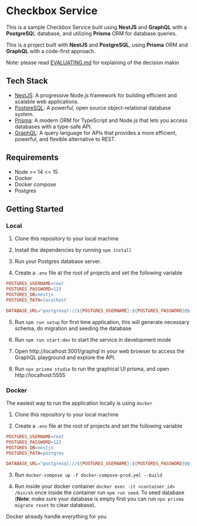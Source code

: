 # Checkbox Service

This is a sample Checkbox Service built using **NestJS** and **GraphQL** with a **PostgreSQ**L database, and utilizing **Prisma** ORM for database queries.

This is a project built with **NestJS** and **PostgreSQL**, using **Prisma** ORM and **GraphQL** with a code-first approach.

Note: please read [EVALUATING.md](EVALUATING.md) for explaining of the decision makin

## Tech Stack

- [NestJS](https://nestjs.com/): A progressive Node.js framework for building efficient and scalable web applications.
- [PostgreSQL](https://www.postgresql.org/): A powerful, open source object-relational database system.
- [Prisma](https://www.prisma.io/): A modern ORM for TypeScript and Node.js that lets you access databases with a type-safe API.
- [GraphQL](https://graphql.org/): A query language for APIs that provides a more efficient, powerful, and flexible alternative to REST.

## Requirements
- Node >= 14 <= 15
- Docker
- Docker compose
- Postgres

## Getting Started

### Local

1. Clone this repository to your local machine

2. Install the dependencies by running `npm install`

3. Run your Postgres database server.

4. Create a `.env` file at the root of projects and set the following variable
```makefile
POSTGRES_USERNAME=root
POSTGRES_PASSWORD=123
POSTGRES_DB=nestjs
POSTGRES_PATH=localhost

DATABASE_URL="postgresql://${POSTGRES_USERNAME}:${POSTGRES_PASSWORD}@${POSTGRES_PATH}:5432/${POSTGRES_DB}?schema=public"
```

5. Run `npm run setup` for first time application, this will generate necessary schema, do migration and seeding the database

6. Run `npm run start:dev` to start the service in development mode

8. Open http://localhost:3001/graphql in your web browser to access the GraphQL playground and explore the API.

9. Run `npx prisma studio` to run the graphical UI prisma, and open http://localhost:5555

### Docker
The easiest way to run the application locally is using `docker`

1. Clone this repository to your local machine

2. Create a `.env` file at the root of projects and set the following variable
```makefile
POSTGRES_USERNAME=root
POSTGRES_PASSWORD=123
POSTGRES_DB=nestjs
POSTGRES_PATH=postgres

DATABASE_URL="postgresql://${POSTGRES_USERNAME}:${POSTGRES_PASSWORD}@${POSTGRES_PATH}:5432/${POSTGRES_DB}?schema=public"
```

3. Run `docker-compose up -f docker-compose-prod.yml --build`

4. Run inside your docker container `docker exec -it <container_id> /bin/sh` once inside the container run `npm run seed`. To seed database (**Note**: make sure your database is empty first you can run `npx prisma migrate reset` to clear database).

Docker already handle everything for you
